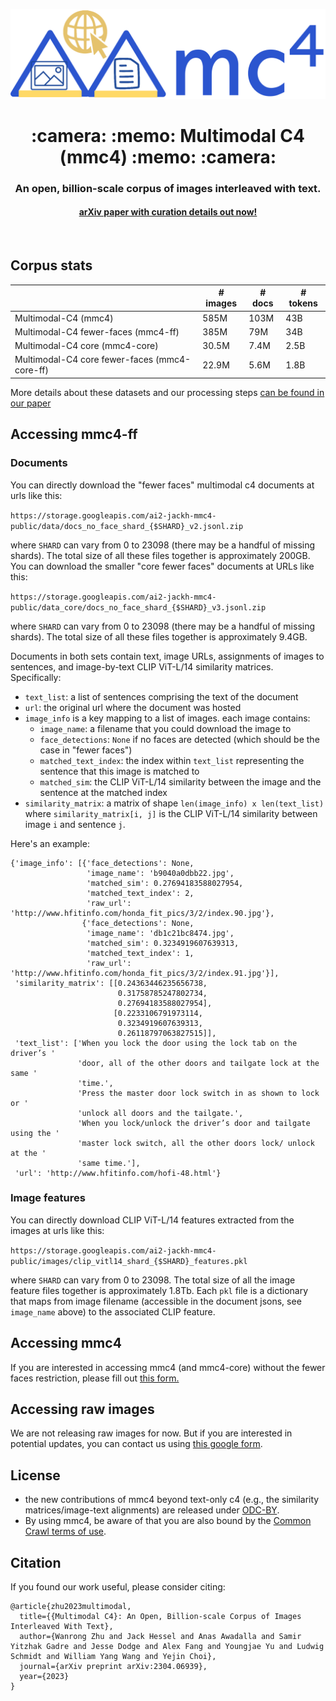 <p align="center">
  <img src="mmc4_logo.png" width=512px>
</p>

<h1 align="center"> :camera: :memo: Multimodal C4 (mmc4) :memo: :camera: </h1>

<h3 align="center"> An open, billion-scale corpus of images interleaved with text. </h3>
<h4 align="center"> <a href="https://arxiv.org/abs/2304.06939">arXiv paper with curation details out now!</a></h4>

<br>

## Corpus stats

|                                                     | # images | # docs | # tokens |
|-----------------------------------------------------|----------|--------|----------|
| Multimodal-C4 (mmc4)                                | 585M     | 103M   | 43B      |
| Multimodal-C4 fewer-faces (mmc4-ff)                 | 385M     | 79M    | 34B      |
| Multimodal-C4 core (mmc4-core)                      | 30.5M    | 7.4M   | 2.5B     |
| Multimodal-C4 core fewer-faces (mmc4-core-ff)       | 22.9M    | 5.6M   | 1.8B     |

More details about these datasets and our processing steps [can be found in our paper](https://arxiv.org/abs/2304.06939)

## Accessing mmc4-ff

### Documents

You can directly download the "fewer faces" multimodal c4 documents at urls like this:

`https://storage.googleapis.com/ai2-jackh-mmc4-public/data/docs_no_face_shard_{$SHARD}_v2.jsonl.zip`

where `SHARD` can vary from 0 to 23098 (there may be a handful of missing shards). The total size of all these files together is approximately 200GB. You can download the smaller "core fewer faces" documents at URLs like this:

`https://storage.googleapis.com/ai2-jackh-mmc4-public/data_core/docs_no_face_shard_{$SHARD}_v3.jsonl.zip`

where `SHARD` can vary from 0 to 23098 (there may be a handful of missing shards). The total size of all these files together is approximately 9.4GB.

Documents in both sets contain text, image URLs, assignments of images to sentences, and image-by-text CLIP ViT-L/14 similarity matrices. Specifically:

- `text_list`: a list of sentences comprising the text of the document
- `url`: the original url where the document was hosted
- `image_info` is a key mapping to a list of images. each image contains:
  - `image_name`: a filename that you could download the image to
  - `face_detections`: `None` if no faces are detected (which should be the case in "fewer faces")
  - `matched_text_index`: the index within `text_list` representing the sentence that this image is matched to
  - `matched_sim`: the CLIP ViT-L/14 similarity between the image and the sentence at the matched index
- `similarity_matrix`: a matrix of shape `len(image_info) x len(text_list)` where `similarity_matrix[i, j]` is the CLIP ViT-L/14 similarity between image `i` and sentence `j`.

Here's an example:

```
{'image_info': [{'face_detections': None,
                 'image_name': 'b9040a0dbb22.jpg',
                 'matched_sim': 0.27694183588027954,
                 'matched_text_index': 2,
                 'raw_url': 'http://www.hfitinfo.com/honda_fit_pics/3/2/index.90.jpg'},
                {'face_detections': None,
                 'image_name': 'db1c21bc8474.jpg',
                 'matched_sim': 0.3234919607639313,
                 'matched_text_index': 1,
                 'raw_url': 'http://www.hfitinfo.com/honda_fit_pics/3/2/index.91.jpg'}],
 'similarity_matrix': [[0.24363446235656738,
                        0.31758785247802734,
                        0.27694183588027954],
                       [0.2233106791973114,
                        0.3234919607639313,
                        0.26118797063827515]],
 'text_list': ['When you lock the door using the lock tab on the driver’s '
               'door, all of the other doors and tailgate lock at the same '
               'time.',
               'Press the master door lock switch in as shown to lock or '
               'unlock all doors and the tailgate.',
               'When you lock/unlock the driver’s door and tailgate using the '
               'master lock switch, all the other doors lock/ unlock at the '
               'same time.'],
 'url': 'http://www.hfitinfo.com/hofi-48.html'}
```


### Image features

You can directly download CLIP ViT-L/14 features extracted from the images at urls like this:

`https://storage.googleapis.com/ai2-jackh-mmc4-public/images/clip_vitl14_shard_{$SHARD}_features.pkl`

where `SHARD` can vary from 0 to 23098. The total size of all the image feature files together is approximately 1.8Tb. Each `pkl` file is a dictionary that maps from image filename (accessible in the document jsons, see `image_name` above) to the associated CLIP feature.

## Accessing mmc4

If you are interested in accessing mmc4 (and mmc4-core) without the fewer faces restriction, please fill out [this form.](https://forms.gle/VYtcNY8aYaUANK9f8)

## Accessing raw images

We are not releasing raw images for now. But if you are interested in potential updates, you can contact us using [this google form](https://forms.gle/ytcjFNSZeCbEpPTH6).

## License

- the new contributions of mmc4 beyond text-only c4 (e.g., the similarity matrices/image-text alignments) are released under [ODC-BY](https://opendatacommons.org/licenses/by/1-0/).
- By using mmc4, be aware of that you are also bound by the [Common Crawl terms of use](https://commoncrawl.org/terms-of-use/).

## Citation

If you found our work useful, please consider citing:
```
@article{zhu2023multimodal,
  title={{Multimodal C4}: An Open, Billion-scale Corpus of Images Interleaved With Text},
  author={Wanrong Zhu and Jack Hessel and Anas Awadalla and Samir Yitzhak Gadre and Jesse Dodge and Alex Fang and Youngjae Yu and Ludwig Schmidt and William Yang Wang and Yejin Choi},
  journal={arXiv preprint arXiv:2304.06939},
  year={2023}
}
```

